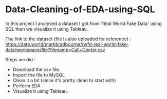 # Data-Cleaning-of-EDA-using-SQL

In this project I analysed a dataset I got from 'Real World Fake Data' using SQL then we visualize it using Tableau.

The link to the dataset (file is also uploaded for reference) : https://data.world/markbradbourne/rwfd-real-world-fake-data/workspace/file?filename=Call+Center.csv

Steps we did :
* Download the csv file.
* Import the file to MySQL
* Clean it a bit (since it's pretty clean to start with)
* Perform EDA
* Visualize it using Tableau.
